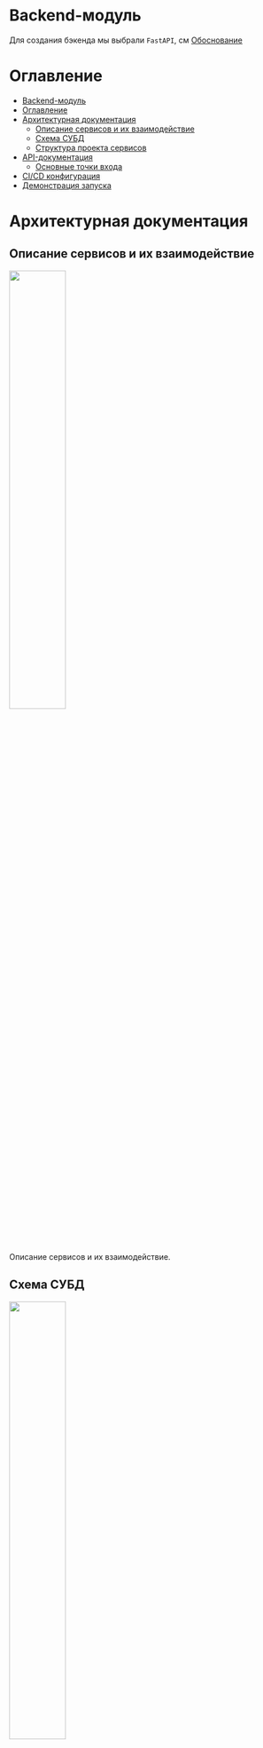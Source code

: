 # Backend-модуль

Для создания бэкенда мы выбрали `FastAPI`, см [Обоснование](/README.md#обоснование-выбранных-технологий)

# Оглавление

- [Backend-модуль](#backend-модуль)
- [Оглавление](#оглавление)
- [Архитектурная документация](#архитектурная-документация)
  - [Описание сервисов и их взаимодействие](#описание-сервисов-и-их-взаимодействие)
  - [Схема СУБД](#схема-субд)
  - [Структура проекта сервисов](#структура-проекта-сервисов)
- [API-документация](#api-документация)
  - [Основные точки входа](#основные-точки-входа)
- [CI/CD конфигурация](#cicd-конфигурация)
- [Демонстрация запуска](#демонстрация-запуска)

# Архитектурная документация

## Описание сервисов и их взаимодействие

<img src="../gitlab-resources/architecture-diagram.jpg" width="45%">

Описание сервисов и их взаимодействие.

## Схема СУБД

<img src="../gitlab-resources/database-diagram.jpg" width="45%">

Здесь представлена диаграмма базы данных.

## Структура проекта сервисов

Проект построен на микросервисной архитектуре с гибридным подходом, включающий 6 контейнеризированных сервисов:

1. **Backend** - сервис бизнес-логики и API
2. **Frontend** - пользовательский интерфейс
3. **Nginx** - веб-сервер и прокси
4. **Redis** - кэширование и pub/sub
5. **Qdrant** - векторная база данных для поиска
6. **PostgreSQL** - реляционная база данных

Архитектура проекта: [Структура проекта](../README.md#основная-архитектура-проекта).

# API-документация

- `OpenAPI` доступен по следующей ссылке [OpenAPI](../backend/openapi.json)
- `Swagger UI` доступен на нашем сервере по пути /api/docs

[Ссылка на Swagger](https://prod-team-30-mdmsvlv5.REDACTED/api/docs)

## Основные точки входа

| Method | Endpoint | Description |
|--------|----------|-------------|
| **Student Endpoints**                         |
| GET    | `/api/students`                  | Получение студента по токену |
| POST   | `/api/students/sign-up`          | Регистрация студента |
| POST   | `/api/students/sign-in`          | Вход в аккаунт студента |
| PATCH  | `/api/students/{student_id}`     | Обновление данных студента |
| **Mentor Endpoints** |
| GET    | `/api/mentors`                   | Поиск менторов по запросу |
| GET    | `/api/mentors/{mentor_id}`       | Получение ментора по ID |
| POST   | `/api/mentors/{mentor_id}/score` | Изменение рейтинга ментора |
| POST   | `/api/mentors/sign-up`           | Регистрация ментора |
| POST   | `/api/mentors/sign-in`           | Вход в аккаунт ментора |
| **Request Endpoints** |
| POST   | `/api/request`                   | Создание заявки |
| GET    | `/api/request/{request_id}`      | Получение заявки по ID |
| PATCH  | `/api/request/{request_id}`      | Изменение заявки по ID |
| GET    | `/api/request/student/{student_id}` | Получение всех заявок студента по ID |
| GET    | `/api/request/mentor/{mentor_id}` | Получение всех заявок отправленных ментору |
| **Role Endpoints** |
| GET    | `/api/get-role/{instance_id}`    | Получение роли объекта по ID |
| GET    | `/api/get-role`                  | Получение роли по токену |
| **Statistics Endpoints** |
| GET    | `/api/stats/{mentor_id}`         | Получение статистики по ментору |
| GET    | `/api/stats`                     | Получение админской статистики по всему серверу |
| **Admin Endpoints** |
| POST   | `/api/admin/sign-up`             | Регистрация админа |
| POST   | `/api/admin/sign-in`             | Авторизация админа |
| **System Endpoints** |
| GET    | `/api/ping`                      | Проверка на работоспособность |

# CI/CD конфигурация

Нами был настроен автоматический деплой на сервер при push в master.

Ссылка на ci/cd конфигурацию: [Ссылка на конфигурацию](../.gitlab-ci.yml)

# Демонстрация запуска

<img src="../gitlab-resources/backend-startup.gif" width="50%">
